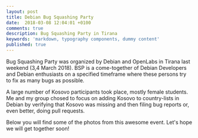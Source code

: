```yaml
---
layout: post
title: Debian Bug Squashing Party 
date:  2018-03-08 12:04:01 +0100
comments: true
description: Bug Squashing Party in Tirana
keywords: 'markdown, typography components, dummy content'
published: true
---
```


Bug Squashing Party was organized by Debian and OpenLabs in Tirana last weekend (3,4 March 2018). BSP is a come-together of Debian Developers and Debian enthusiasts on a specified timeframe where these persons try to fix as many bugs as possible.

A large number of Kosovo participants took place, mostly female students. 
Me and my group chosed to focus on adding Kosovo to country-lists in Debian by verifying that Kosovo was missing and then filing bug reports or, even better, doing pull requests.

Below you will find some of the photos from this awesome event. Let's hope we will get together soon! 
